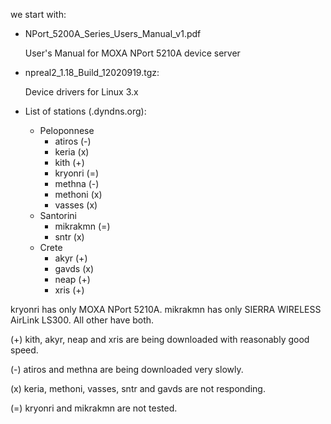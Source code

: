 we start with:

 - NPort_5200A_Series_Users_Manual_v1.pdf

    User's Manual for MOXA NPort 5210A device server

 - npreal2_1.18_Build_12020919.tgz:

    Device drivers for Linux 3.x

 - List of stations (.dyndns.org):
     - Peloponnese
         - atiros (-)
         - keria (x)
         - kith (+)
         - kryonri (=)
         - methna (-)
         - methoni (x)
         - vasses (x)
     - Santorini
         - mikrakmn (=)
         - sntr (x)
     - Crete
         - akyr (+)
         - gavds (x)
         - neap (+)
         - xris (+)

kryonri has only MOXA NPort 5210A.
mikrakmn has only SIERRA WIRELESS AirLink LS300.
All other have both.

(+) kith, akyr, neap and xris are being downloaded with reasonably good speed.

(-) atiros and methna are being downloaded very slowly.

(x) keria, methoni, vasses, sntr and gavds are not responding.

(=) kryonri and mikrakmn are not tested.
